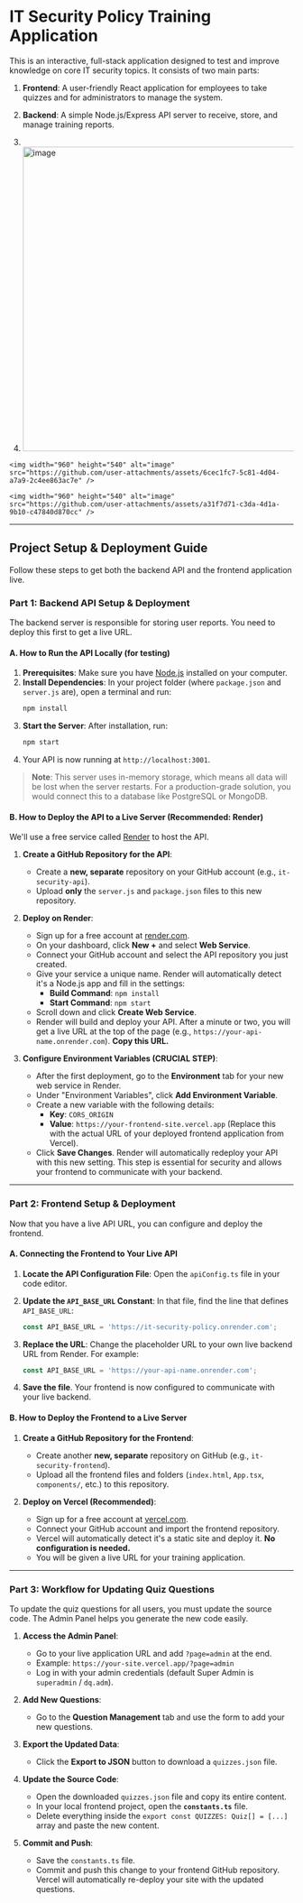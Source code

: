 # IT Security Policy Training Application

This is an interactive, full-stack application designed to test and improve knowledge on core IT security topics. It consists of two main parts:

1.  **Frontend**: A user-friendly React application for employees to take quizzes and for administrators to manage the system.
2.  **Backend**: A simple Node.js/Express API server to receive, store, and manage training reports.

3.
4.   <img width="960" height="540" alt="image" src="https://github.com/user-attachments/assets/ce3b9b15-afa7-454b-9564-c04cdee1de1d" />

    <img width="960" height="540" alt="image" src="https://github.com/user-attachments/assets/6cec1fc7-5c81-4d04-a7a9-2c4ee863ac7e" />

    <img width="960" height="540" alt="image" src="https://github.com/user-attachments/assets/a31f7d71-c3da-4d1a-9b10-c47840d870cc" />






---

## Project Setup & Deployment Guide

Follow these steps to get both the backend API and the frontend application live.

### Part 1: Backend API Setup & Deployment

The backend server is responsible for storing user reports. You need to deploy this first to get a live URL.

#### A. How to Run the API Locally (for testing)

1.  **Prerequisites**: Make sure you have [Node.js](https://nodejs.org/) installed on your computer.
2.  **Install Dependencies**: In your project folder (where `package.json` and `server.js` are), open a terminal and run:
    ```bash
    npm install
    ```
3.  **Start the Server**: After installation, run:
    ```bash
    npm start
    ```
4.  Your API is now running at `http://localhost:3001`.

> **Note**: This server uses in-memory storage, which means all data will be lost when the server restarts. For a production-grade solution, you would connect this to a database like PostgreSQL or MongoDB.

#### B. How to Deploy the API to a Live Server (Recommended: Render)

We'll use a free service called [Render](https://render.com) to host the API.

1.  **Create a GitHub Repository for the API**:
    - Create a **new, separate** repository on your GitHub account (e.g., `it-security-api`).
    - Upload **only** the `server.js` and `package.json` files to this new repository.

2.  **Deploy on Render**:
    - Sign up for a free account at [render.com](https://render.com).
    - On your dashboard, click **New +** and select **Web Service**.
    - Connect your GitHub account and select the API repository you just created.
    - Give your service a unique name. Render will automatically detect it's a Node.js app and fill in the settings:
      - **Build Command**: `npm install`
      - **Start Command**: `npm start`
    - Scroll down and click **Create Web Service**.
    - Render will build and deploy your API. After a minute or two, you will get a live URL at the top of the page (e.g., `https://your-api-name.onrender.com`). **Copy this URL.**

3.  **Configure Environment Variables (CRUCIAL STEP)**:
    - After the first deployment, go to the **Environment** tab for your new web service in Render.
    - Under "Environment Variables", click **Add Environment Variable**.
    - Create a new variable with the following details:
      - **Key**: `CORS_ORIGIN`
      - **Value**: `https://your-frontend-site.vercel.app` (Replace this with the actual URL of your deployed frontend application from Vercel).
    - Click **Save Changes**. Render will automatically redeploy your API with this new setting. This step is essential for security and allows your frontend to communicate with your backend.

---

### Part 2: Frontend Setup & Deployment

Now that you have a live API URL, you can configure and deploy the frontend.

#### A. Connecting the Frontend to Your Live API

1.  **Locate the API Configuration File**:
    Open the `apiConfig.ts` file in your code editor.

2.  **Update the `API_BASE_URL` Constant**:
    In that file, find the line that defines `API_BASE_URL`:
    ```javascript
    const API_BASE_URL = 'https://it-security-policy.onrender.com';
    ```

3.  **Replace the URL**:
    Change the placeholder URL to your own live backend URL from Render. For example:
    ```javascript
    const API_BASE_URL = 'https://your-api-name.onrender.com';
    ```

4.  **Save the file**. Your frontend is now configured to communicate with your live backend.

#### B. How to Deploy the Frontend to a Live Server

1.  **Create a GitHub Repository for the Frontend**:
    - Create another **new, separate** repository on GitHub (e.g., `it-security-frontend`).
    - Upload all the frontend files and folders (`index.html`, `App.tsx`, `components/`, etc.) to this repository.

2.  **Deploy on Vercel (Recommended)**:
    - Sign up for a free account at [vercel.com](https://vercel.com).
    - Connect your GitHub account and import the frontend repository.
    - Vercel will automatically detect it's a static site and deploy it. **No configuration is needed.**
    - You will be given a live URL for your training application.

---

### Part 3: Workflow for Updating Quiz Questions

To update the quiz questions for all users, you must update the source code. The Admin Panel helps you generate the new code easily.

1.  **Access the Admin Panel**:
    - Go to your live application URL and add `?page=admin` at the end.
    - Example: `https://your-site.vercel.app/?page=admin`
    - Log in with your admin credentials (default Super Admin is `superadmin` / `dq.adm`).

2.  **Add New Questions**:
    - Go to the **Question Management** tab and use the form to add your new questions.

3.  **Export the Updated Data**:
    - Click the **Export to JSON** button to download a `quizzes.json` file.

4.  **Update the Source Code**:
    - Open the downloaded `quizzes.json` file and copy its entire content.
    - In your local frontend project, open the **`constants.ts`** file.
    - Delete everything inside the `export const QUIZZES: Quiz[] = [...]` array and paste the new content.

5.  **Commit and Push**:
    - Save the `constants.ts` file.
    - Commit and push this change to your frontend GitHub repository. Vercel will automatically re-deploy your site with the updated questions.

